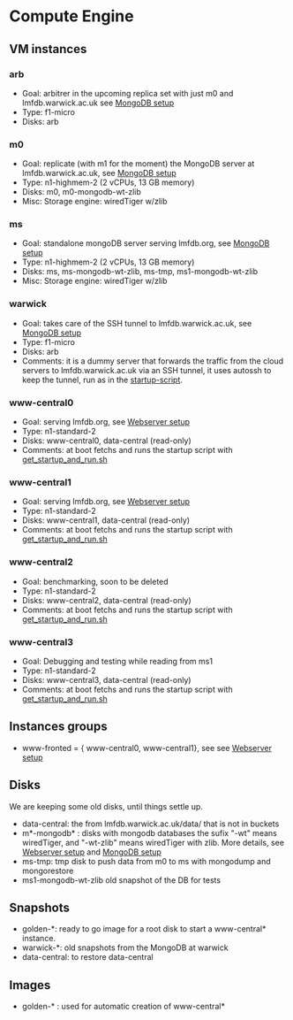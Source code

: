 # Compute Engine

## VM instances
### arb
* Goal: arbitrer in the upcoming replica set with just m0 and lmfdb.warwick.ac.uk see [MongoDB setup](mongodb.md)
* Type: f1-micro
* Disks: arb

### m0
* Goal: replicate (with m1 for the moment) the MongoDB server at lmfdb.warwick.ac.uk, see [MongoDB setup](mongodb.md)
* Type: n1-highmem-2 (2 vCPUs, 13 GB memory)
* Disks: m0, m0-mongodb-wt-zlib
* Misc: Storage engine: wiredTiger w/zlib

### ms
* Goal: standalone mongoDB server serving lmfdb.org, see [MongoDB setup](mongodb.md)
* Type: n1-highmem-2 (2 vCPUs, 13 GB memory)
* Disks: ms, ms-mongodb-wt-zlib, ms-tmp, ms1-mongodb-wt-zlib
* Misc: Storage engine: wiredTiger w/zlib


###  warwick
* Goal: takes care of the SSH tunnel to lmfdb.warwick.ac.uk, see [MongoDB setup](mongodb.md)
* Type: f1-micro
* Disks: arb
* Comments: it is a dummy server that forwards the traffic from the cloud servers to lmfdb.warwick.ac.uk via an SSH tunnel, it uses autossh to keep the tunnel, run as in the [startup-script](/server_scripts/warwick_startup.sh).

### www-central0
* Goal: serving lmfdb.org, see [Webserver setup](webserver.md)
* Type: n1-standard-2 
* Disks: www-central0, data-central (read-only)
* Comments: at boot fetchs and runs the startup script with [get_startup_and_run.sh](lmfdb-gce/server_scripts/get_startup_and_run.sh)

### www-central1
* Goal: serving lmfdb.org, see [Webserver setup](webserver.md)
* Type: n1-standard-2 
* Disks: www-central1, data-central (read-only)
* Comments: at boot fetchs and runs the startup script with [get_startup_and_run.sh](lmfdb-gce/server_scripts/get_startup_and_run.sh)

### www-central2
* Goal: benchmarking, soon to be deleted
* Type: n1-standard-2 
* Disks: www-central2, data-central (read-only)
* Comments: at boot fetchs and runs the startup script with [get_startup_and_run.sh](lmfdb-gce/server_scripts/get_startup_and_run.sh)

### www-central3
* Goal: Debugging and testing while reading from ms1
* Type: n1-standard-2 
* Disks: www-central3, data-central (read-only)
* Comments: at boot fetchs and runs the startup script with [get_startup_and_run.sh](lmfdb-gce/server_scripts/get_startup_and_run.sh)


## Instances groups
* www-fronted = { www-central0, www-central1}, see  see [Webserver setup](webserver.md)


## Disks
We are keeping some old disks, until things settle up.
* data-central: the from lmfdb.warwick.ac.uk/data/ that is not in buckets
* m\*-mongodb\* : disks with mongodb databases the sufix "-wt" means wiredTiger, and "-wt-zlib" means wiredTiger with zlib.
More details, see [Webserver setup](webserver.md)
 and 
[MongoDB setup](mongodb.md)
* ms-tmp: tmp disk to push data from m0 to ms with mongodump and mongorestore
* ms1-mongodb-wt-zlib old snapshot of the DB for tests

## Snapshots
* golden-\*: ready to go image for a root disk to start a www-central* instance.
* warwick-\*: old snapshots from the MongoDB at warwick
* data-central: to restore data-central

## Images
* golden-\* : used for automatic creation of www-central*

